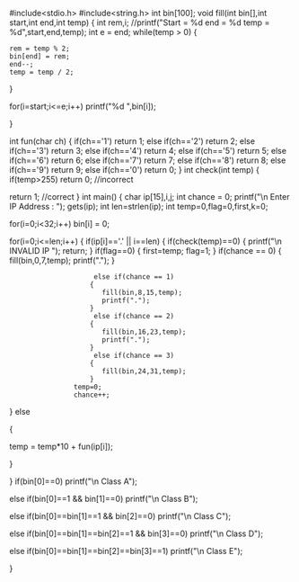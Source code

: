 #include<stdio.h>
#include<string.h>
int bin[100];
void fill(int bin[],int start,int end,int temp)
{
   int rem,i;
//printf("Start = %d end = %d temp = %d",start,end,temp);
   int e = end;
   while(temp > 0)
  {

    rem = temp % 2;
    bin[end] = rem;
    end--;
    temp = temp / 2;
   }

for(i=start;i<=e;i++)
printf("%d ",bin[i]);

}


int fun(char ch)
{
if(ch=='1')
return 1;
else if(ch=='2')
return 2;
else if(ch=='3')
return 3;
else if(ch=='4')
return 4;
else if(ch=='5')
return 5;
else if(ch=='6')
return 6;
else if(ch=='7')
return 7;
else if(ch=='8')
return 8;
else if(ch=='9')
return 9;
else if(ch=='0')
return 0;
}
int check(int temp)
   {
if(temp>255)
return 0; //incorrect

return 1; //correct
   }
int main()
    {
char ip[15],i,j;
int chance = 0;
printf("\n Enter IP Address : ");
gets(ip);
int len=strlen(ip);
int temp=0,flag=0,first,k=0;

for(i=0;i<32;i++)
                  bin[i] = 0;

for(i=0;i<=len;i++)
   {
                 if(ip[i]=='.' || i==len)
                {
                   if(check(temp)==0)
                  {
                     printf("\n INVALID IP ");
                     return;
                  }
                      if(flag==0)
                     {
                        first=temp;
                          flag=1;
                     }
                         if(chance == 0)
                        {
                           fill(bin,0,7,temp);
                           printf(".");
                        }

                         else if(chance == 1)
                        {
                           fill(bin,8,15,temp);
                           printf(".");
                        }
                         else if(chance == 2)
                        {
                           fill(bin,16,23,temp);
                           printf(".");
                        }
                         else if(chance == 3)
                        {
                           fill(bin,24,31,temp);
                        }
                    temp=0;
                    chance++;

}
else

{

temp = temp*10 + fun(ip[i]);

}

}
if(bin[0]==0)
printf("\n Class A");

else if(bin[0]==1 && bin[1]==0)
printf("\n Class B");

else if(bin[0]==bin[1]==1 && bin[2]==0)
printf("\n Class C");

else if(bin[0]==bin[1]==bin[2]==1 && bin[3]==0)
printf("\n Class D");

else if(bin[0]==bin[1]==bin[2]==bin[3]==1)
printf("\n Class E");

}
